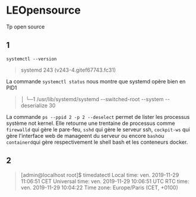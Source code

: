 # LEOpensource
Tp open source

## 1
`systemctl --version`
> systemd 243 (v243-4.gitef67743.fc31)


La commande `systemctl status` nous montre que systemd opère bien en PID1
> │ └─1 /usr/lib/systemd/systemd --switched-root --system --deserialize 30
           
La commande `ps --ppid 2 -p 2 --deselect` permet de lister les processus système not kernel. Elle retourne une trentaine de processus comme `firewalld` qui gère le pare-feu, `sshd` qui gère le serveur ssh, `cockpit-ws` qui gère l'interface web de manageent du serveur ou encore `bash`ou `containerd`qui gère respectivement le shell bash et les conteneurs docker.

## 2

> [admin@localhost root]$ timedatectl
>               Local time: ven. 2019-11-29 11:06:51 CET
>           Universal time: ven. 2019-11-29 10:06:51 UTC
>                 RTC time: ven. 2019-11-29 10:04:22
>                Time zone: Europe/Paris (CET, +0100)



